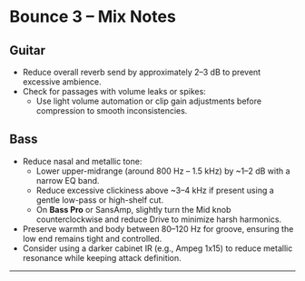 # Bounce 3 – Mix Notes

## Guitar
- Reduce overall reverb send by approximately 2–3 dB to prevent excessive ambience.
- Check for passages with volume leaks or spikes:
  - Use light volume automation or clip gain adjustments before compression to smooth inconsistencies.

## Bass
- Reduce nasal and metallic tone:
  - Lower upper-midrange (around 800 Hz – 1.5 kHz) by ~1–2 dB with a narrow EQ band.
  - Reduce excessive clickiness above ~3–4 kHz if present using a gentle low-pass or high-shelf cut.
  - On **Bass Pro** or SansAmp, slightly turn the Mid knob counterclockwise and reduce Drive to minimize harsh harmonics.
- Preserve warmth and body between 80–120 Hz for groove, ensuring the low end remains tight and controlled.
- Consider using a darker cabinet IR (e.g., Ampeg 1x15) to reduce metallic resonance while keeping attack definition.

---
